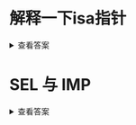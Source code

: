 # 解释一下isa指针

<details>
<summary>查看答案</summary>

 `isa`其实指向一个类的结构体，类结构体包含类的方法列表，属性列表，协议列表等。实例对象`isa`指向类对象，类对象的`isa`指向父类对象，父类对象的`isa` 指向根类对象，根类对象`isa`指向自己。

</details>

# SEL 与 IMP

<details>
<summary>查看答案</summary>

 `SEL`指代的方法的名称，`IMP`指代方法的具体实现。 

</details>
